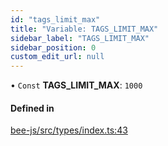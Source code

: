 ```yaml
---
id: "tags_limit_max"
title: "Variable: TAGS_LIMIT_MAX"
sidebar_label: "TAGS_LIMIT_MAX"
sidebar_position: 0
custom_edit_url: null
---
```


• `Const` **TAGS\_LIMIT\_MAX**: ``1000``

#### Defined in

[bee-js/src/types/index.ts:43](https://github.com/ethersphere/bee-js/blob/5b112bf/src/types/index.ts#L43)
